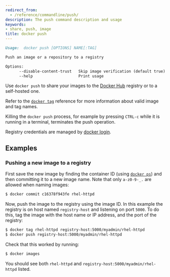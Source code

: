 ```yaml
---
redirect_from:
  - /reference/commandline/push/
description: The push command description and usage
keywords:
- share, push, image
title: docker push
---
```


```markdown
Usage:  docker push [OPTIONS] NAME[:TAG]

Push an image or a repository to a registry

Options:
      --disable-content-trust   Skip image verification (default true)
      --help                    Print usage
```

Use `docker push` to share your images to the [Docker Hub](https://hub.docker.com)
registry or to a self-hosted one.

Refer to the [`docker tag`](tag.md) reference for more information about valid
image and tag names.

Killing the `docker push` process, for example by pressing `CTRL-c` while it is
running in a terminal, terminates the push operation.

Registry credentials are managed by [docker login](login.md).

## Examples

### Pushing a new image to a registry

First save the new image by finding the container ID (using [`docker ps`](ps.md))
and then committing it to a new image name.  Note that only `a-z0-9-_.` are
allowed when naming images:

```bash
$ docker commit c16378f943fe rhel-httpd
```

Now, push the image to the registry using the image ID. In this example the
registry is on host named `registry-host` and listening on port `5000`. To do
this, tag the image with the host name or IP address, and the port of the
registry:

```bash
$ docker tag rhel-httpd registry-host:5000/myadmin/rhel-httpd
$ docker push registry-host:5000/myadmin/rhel-httpd
```

Check that this worked by running:

```bash
$ docker images
```

You should see both `rhel-httpd` and `registry-host:5000/myadmin/rhel-httpd`
listed.
